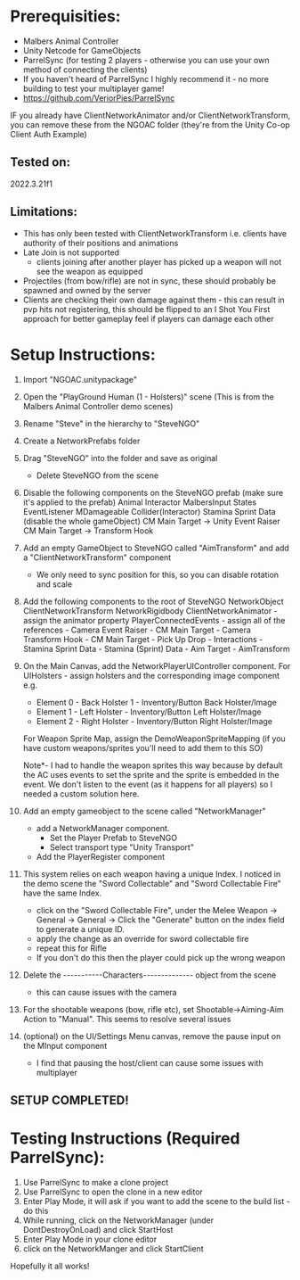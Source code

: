 # Prerequisities:
- Malbers Animal Controller
- Unity Netcode for GameObjects
- ParrelSync (for testing 2 players - otherwise you can use your own method of connecting the clients)
- If you haven't heard of ParrelSync I highly recommend it - no more building to test your multiplayer game!
- https://github.com/VeriorPies/ParrelSync

IF you already have ClientNetworkAnimator and/or ClientNetworkTransform, you can remove these from the NGOAC folder (they're from the Unity Co-op Client Auth Example)

## Tested on:
2022.3.21f1

## Limitations:
- This has only been tested with ClientNetworkTransform i.e. clients have authority of their positions and animations
- Late Join is not supported 
	- clients joining after another player has picked up a weapon will not see the weapon as equipped
- Projectiles (from bow/rifle) are not in sync, these should probably be spawned and owned by the server
- Clients are checking their own damage against them - this can result in pvp hits not registering, this should be flipped to an I Shot You First approach for better gameplay feel if players can damage each other

# Setup Instructions:
1. Import "NGOAC.unitypackage"
2. Open the "PlayGround Human (1 - Holsters)" scene (This is from the Malbers Animal Controller demo scenes)
3. Rename "Steve" in the hierarchy to "SteveNGO"
4. Create a NetworkPrefabs folder
5. Drag "SteveNGO" into the folder and save as original 
	- Delete SteveNGO from the scene
6. Disable the following components on the SteveNGO prefab (make sure it's applied to the prefab)
	Animal
	Interactor
	MalbersInput
	States
	EventListener
	MDamageable
	Collider(Interactor)
	Stamina Sprint Data (disable the whole gameObject)
	CM Main Target -> Unity Event Raiser
	CM Main Target -> Transform Hook
	
7. Add an empty GameObject to SteveNGO called "AimTransform" and add a "ClientNetworkTransform" component
	- We only need to sync position for this, so you can disable rotation and scale
	
8. Add the following components to the root of SteveNGO
NetworkObject
ClientNetworkTransform
NetworkRigidbody
ClientNetworkAnimator - assign the animator property
PlayerConnectedEvents - assign all of the references
					  - Camera Event Raiser - CM Main Target
					  - Camera Transform Hook - CM Main Target
					  - Pick Up Drop - Interactions
					  - Stamina Sprint Data - Stamina (Sprint) Data
					  - Aim Target - AimTransform
					  
9. On the Main Canvas, add the NetworkPlayerUIController component. For UIHolsters - assign holsters and the corresponding image component e.g.
	- Element 0 - Back Holster 1 - Inventory/Button Back Holster/Image
	- Element 1 - Left Holster - Inventory/Button Left Holster/Image
	- Element 2 - Right Holster - Inventory/Button Right Holster/Image
	
	For Weapon Sprite Map, assign the DemoWeaponSpriteMapping (if you have custom weapons/sprites you'll need to add them to this SO)
	
	Note*- I had to handle the weapon sprites this way because by default the AC uses events to set the sprite and the sprite is embedded in the event. We don't listen to the event (as it happens for all players) so I needed a custom solution here.
	
10. Add an empty gameobject to the scene called "NetworkManager" 
    - add a NetworkManager component. 
		- Set the Player Prefab to SteveNGO
		- Select transport type "Unity Transport"
	- Add the PlayerRegister component
	
11. This system relies on each weapon having a unique Index. I noticed in the demo scene the "Sword Collectable" and "Sword Collectable Fire" have the same Index.
    - click on the "Sword Collectable Fire", under the Melee Weapon -> General -> General -> Click the "Generate" button on the index field to generate a unique ID.
	- apply the change as an override for sword collectable fire
	- repeat this for Rifle
	- If you don't do this then the player could pick up the wrong weapon
	
12. Delete the -----------Characters-------------- object from the scene
	- this can cause issues with the camera

13. For the shootable weapons (bow, rifle etc), set Shootable->Aiming-Aim Action to "Manual". This seems to resolve several issues

14. (optional) on the UI/Settings Menu canvas, remove the pause input on the MInput component
    - I find that pausing the host/client can cause some issues with multiplayer
	
## SETUP COMPLETED!

# Testing Instructions (Required ParrelSync):
1. Use ParrelSync to make a clone project
2. Use ParrelSync to open the clone in a new editor
3. Enter Play Mode, it will ask if you want to add the scene to the build list - do this
4. While running, click on the NetworkManager (under DontDestroyOnLoad) and click StartHost
5. Enter Play Mode in your clone editor
6. click on the NetworkManger and click StartClient

Hopefully it all works!
